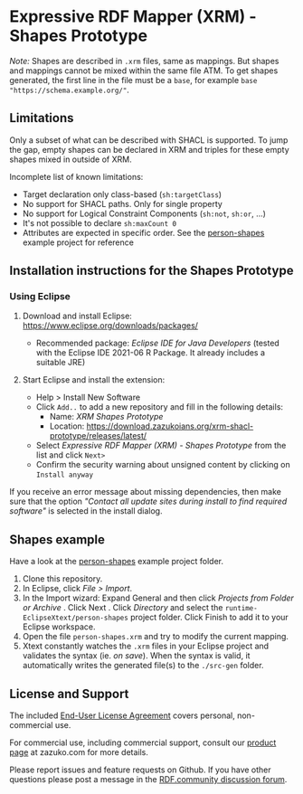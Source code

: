 # Expressive RDF Mapper (XRM) - Shapes Prototype

*Note:* Shapes are described in `.xrm` files, same as mappings. But shapes and mappings cannot be mixed within the same file ATM. To get shapes generated, the first line in the file must be a `base`, for example `base "https://schema.example.org/"`. 


## Limitations

Only a subset of what can be described with SHACL is supported. To jump the gap, empty shapes can be declared in XRM and triples for these empty shapes mixed in outside of XRM.

Incomplete list of known limitations:

* Target declaration only class-based (`sh:targetClass`)
* No support for SHACL paths. Only for single property
* No support for Logical Constraint Components (`sh:not`, `sh:or`, ...)
* It's not possible to declare `sh:maxCount 0`
* Attributes are expected in specific order. See the [person-shapes](runtime-EclipseXtext/person-shapes) example project for reference


## Installation instructions for the Shapes Prototype


### Using Eclipse

1) Download and install Eclipse: https://www.eclipse.org/downloads/packages/
   * Recommended package: *Eclipse IDE for Java Developers* (tested with the Eclipse IDE 2021-06 R Package. It already includes a suitable JRE)

2) Start Eclipse and install the extension:
   * Help > Install New Software
   * Click `Add..` to add a new repository and fill in the following details:
     * Name: *XRM Shapes Prototype*
     * Location: https://download.zazukoians.org/xrm-shacl-prototype/releases/latest/
   * Select *Expressive RDF Mapper (XRM) - Shapes Prototype* from the list and click `Next>`
   * Confirm the security warning about unsigned content by clicking on `Install anyway`

If you receive an error message about missing dependencies, then make sure that the option *"Contact all update sites during install to find required software"* is selected in the install dialog.


## Shapes example

Have a look at the [person-shapes](runtime-EclipseXtext/person-shapes) example project folder.

1. Clone this repository.
2. In Eclipse, click _File > Import_.
3. In the Import wizard: Expand General and then click _Projects from Folder or Archive_ . Click Next . Click _Directory_ and select the `runtime-EclipseXtext/person-shapes` project folder. Click Finish to add it to your Eclipse workspace.
4. Open the file `person-shapes.xrm` and try to modify the current mapping.
5. Xtext constantly watches the `.xrm` files in your Eclipse project and validates the syntax (ie. *on save*). When the syntax is valid, it automatically writes the generated file(s) to the `./src-gen` folder.


## License and Support

The included [End-User License Agreement](EULA.md) covers personal, non-commercial use.

For commercial use, including commercial support, consult our [product page](https://zazuko.com/products/expressive-rdf-mapper/) at zazuko.com for more details.

Please report issues and feature requests on Github. If you have other questions please post a message in the [RDF.community discussion forum](https://discuss.rdf.community/).
